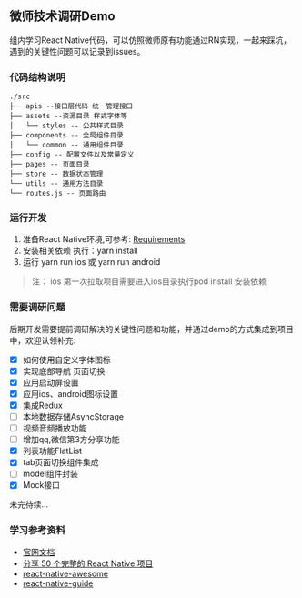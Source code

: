 ## 微师技术调研Demo
组内学习React Native代码，可以仿照微师原有功能通过RN实现，一起来踩坑，遇到的关键性问题可以记录到issues。

### 代码结构说明
```
./src
├── apis --接口层代码 统一管理接口
├── assets --资源目录 样式字体等
│   └── styles -- 公共样式目录
├── components -- 全局组件目录
│   └── common -- 通用组件目录
├── config -- 配置文件以及常量定义
├── pages -- 页面目录
├── store -- 数据状态管理
└── utils -- 通用方法目录
└── routes.js -- 页面路由
```


### 运行开发
1. 准备React Native环境,可参考: [Requirements](https://reactnative.cn/docs/getting-started.html)
2. 安装相关依赖 执行：yarn install
3. 运行 yarn run ios 或 yarn run android

> 注： ios 第一次拉取项目需要进入ios目录执行pod install 安装依赖

### 需要调研问题
后期开发需要提前调研解决的关键性问题和功能，并通过demo的方式集成到项目中，欢迎认领补充:
- [x] 如何使用自定义字体图标
- [x] 实现底部导航 页面切换
- [x] 应用启动屏设置
- [x] 应用ios、android图标设置
- [x] 集成Redux
- [ ] 本地数据存储AsyncStorage
- [ ] 视频音频播放功能
- [ ] 增加qq,微信第3方分享功能
- [x] 列表功能FlatList
- [x] tab页面切换组件集成
- [ ] model组件封装
- [x] Mock接口

未完待续...

### 学习参考资料
- [官网文档](https://reactnative.cn/)
- [分享 50 个完整的 React Native 项目](https://juejin.im/post/58f37cb361ff4b0058f9824a)
- [react-native-awesome](https://github.com/crazycodeboy/react-native-awesome)
- [react-native-guide](https://github.com/reactnativecn/react-native-guide)

